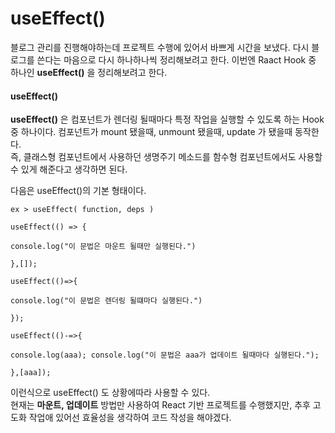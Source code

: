 # useEffect()

블로그 관리를 진행해야하는데 프로젝트 수행에 있어서 바쁘게 시간을 보냈다. 다시 블로그를 쓴다는 마음으로 다시 하나하나씩 정리해보려고 한다. 이번엔 Raact Hook 중 하나인 **useEffect()** 을 정리해보려고 한다.

#### useEffect()

**useEffect()** 은 컴포넌트가 렌더링 될때마다 특정 작업을 실행할 수 있도록 하는 Hook 중 하나이다. 컴포넌트가 mount 됐을때, unmount 됐을때, update 가 됐을때 동작한다.\
즉, 클래스형 컴포넌트에서 사용하던 생명주기 메소드를 함수형 컴포넌트에서도 사용할 수 있게 해준다고 생각하면 된다.

다음은 useEffect()의 기본 형태이다.



`ex > useEffect( function, deps )`

`useEffect(() => {`

&#x20;`console.log("이 문법은 마운트 될때만 실행된다.")`&#x20;

`},[]);`

`useEffect(()=>{`&#x20;

&#x20;`console.log("이 문법은 렌더링 될떄마다 실행된다.")`&#x20;

`});`

`useEffect(()-=>{`

&#x20;`console.log(aaa); console.log("이 문법은 aaa가 업데이트 될때마다 실행된다.");`&#x20;

`},[aaa]);`

이런식으로 useEffect() 도 상황에따라 사용할 수 있다.\
현재는 **마운트, 업데이트** 방법만 사용하여 React 기반 프로젝트를 수행했지만, 추후 고도화 작업애 있어선 효율성을 생각하여 코드 작성을 해야겠다.
